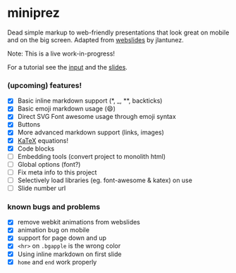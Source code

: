 # miniprez

Dead simple markup to web-friendly presentations that look great on mobile and on the big screen. Adapted from [webslides](https://github.com/jlantunez/webslides) by jlantunez.

Note: This is a live work-in-progress!

For a tutorial see the [input](https://raw.githubusercontent.com/thoppe/miniprez/gh-pages/tutorial.md) and the [slides](https://thoppe.github.io/miniprez/tutorial.html).

### (upcoming) features!

+ [x] Basic inline markdown support (*, _, **, backticks)
+ [x] Basic emoji markdown usage (:smile:)
+ [x] Direct SVG Font awesome usage through emoji syntax
+ [x] Buttons
+ [x] More advanced markdown support (links, images)
+ [x] [KaTeX](https://github.com/Khan/KaTeX) equations!
+ [x] Code blocks
+ [ ] Embedding tools (convert project to monolith html)
+ [ ] Global options (font?)
+ [ ] Fix meta info to this project
+ [ ] Selectively load libraries (eg. font-awesome & katex) on use
+ [ ] Slide number url

### known bugs and problems
+ [x] remove webkit animations from webslides
+ [x] animation bug on mobile
+ [x] support for page down and up
+ [x] `<hr>` on `.bgapple` is the wrong color
+ [x] Using inline markdown on first slide
+ [x] `home` and `end` work properly